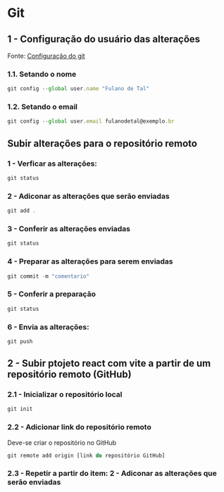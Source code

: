 # Git

## 1 - Configuração do usuário das alterações

Fonte: [Configuração do git](https://git-scm.com/book/en/v2/Getting-Started-First-Time-Git-Setup)

### 1.1. Setando o nome

```js
git config --global user.name "Fulano de Tal"
```
### 1.2. Setando o email

```js
git config --global user.email fulanodetal@exemplo.br
```

## Subir alterações para o repositório remoto

### 1 - Verficar as alterações:
```js
git status
```
### 2 - Adiconar as alterações que serão enviadas

```js
git add .
```

### 3 - Conferir as alterações enviadas

```js
git status
```
### 4 - Preparar as alterações para serem enviadas

```js
git commit -m "comentario"
```
### 5 - Conferir a preparação

```js
git status
```
### 6 - Envia as alterações:

```js
git push
```

## 2 - Subir ptojeto react com vite a partir de um repositório remoto (GitHub)

### 2.1 - Inicializar o repositório local

```js
git init
```

### 2.2 - Adicionar link do repositório remoto

Deve-se criar o repositório no GitHub

```js
git remote add origin [link do repositório GitHub]
```
### 2.3 - Repetir a partir do item: 2 - Adiconar as alterações que serão enviadas